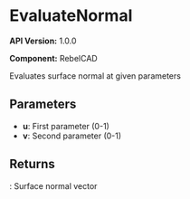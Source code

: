 # EvaluateNormal

**API Version:** 1.0.0

**Component:** RebelCAD

Evaluates surface normal at given parameters

## Parameters

- **u**: First parameter (0-1)
- **v**: Second parameter (0-1)

## Returns

: Surface normal vector

